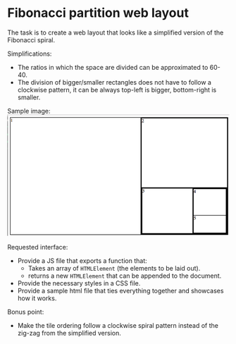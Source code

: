 Fibonacci partition web layout
==============================

The task is to create a web layout that looks like a simplified version of
the Fibonacci spiral.

Simplifications:
 - The ratios in which the space are divided can be approximated to 60-40.
 - The division of bigger/smaller rectangles does not have to follow a clockwise
   pattern, it can be always top-left is bigger, bottom-right is smaller.

Sample image:
![sample](sample.png)

Requested interface:
 - Provide a JS file that exports a function that:
   - Takes an array of `HTMLElement` (the elements to be laid out).
   - returns a new `HTMLElement` that can be appended to the document.
 - Provide the necessary styles in a CSS file.
 - Provide a sample html file that ties everything together and showcases how
 it works.

Bonus point:
- Make the tile ordering follow a clockwise spiral pattern instead of the zig-zag
from the simplified version.